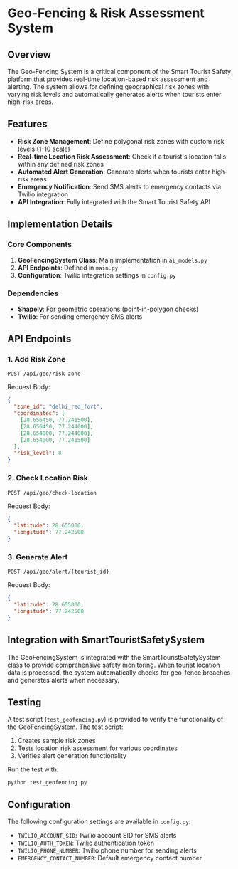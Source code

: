 # Geo-Fencing & Risk Assessment System

## Overview

The Geo-Fencing System is a critical component of the Smart Tourist Safety platform that provides real-time location-based risk assessment and alerting. The system allows for defining geographical risk zones with varying risk levels and automatically generates alerts when tourists enter high-risk areas.

## Features

- **Risk Zone Management**: Define polygonal risk zones with custom risk levels (1-10 scale)
- **Real-time Location Risk Assessment**: Check if a tourist's location falls within any defined risk zones
- **Automated Alert Generation**: Generate alerts when tourists enter high-risk areas
- **Emergency Notification**: Send SMS alerts to emergency contacts via Twilio integration
- **API Integration**: Fully integrated with the Smart Tourist Safety API

## Implementation Details

### Core Components

1. **GeoFencingSystem Class**: Main implementation in `ai_models.py`
2. **API Endpoints**: Defined in `main.py`
3. **Configuration**: Twilio integration settings in `config.py`

### Dependencies

- **Shapely**: For geometric operations (point-in-polygon checks)
- **Twilio**: For sending emergency SMS alerts

## API Endpoints

### 1. Add Risk Zone

```
POST /api/geo/risk-zone
```

Request Body:
```json
{
  "zone_id": "delhi_red_fort",
  "coordinates": [
    [28.656450, 77.241500],
    [28.656450, 77.244000],
    [28.654000, 77.244000],
    [28.654000, 77.241500]
  ],
  "risk_level": 8
}
```

### 2. Check Location Risk

```
POST /api/geo/check-location
```

Request Body:
```json
{
  "latitude": 28.655000,
  "longitude": 77.242500
}
```

### 3. Generate Alert

```
POST /api/geo/alert/{tourist_id}
```

Request Body:
```json
{
  "latitude": 28.655000,
  "longitude": 77.242500
}
```

## Integration with SmartTouristSafetySystem

The GeoFencingSystem is integrated with the SmartTouristSafetySystem class to provide comprehensive safety monitoring. When tourist location data is processed, the system automatically checks for geo-fence breaches and generates alerts when necessary.

## Testing

A test script (`test_geofencing.py`) is provided to verify the functionality of the GeoFencingSystem. The test script:

1. Creates sample risk zones
2. Tests location risk assessment for various coordinates
3. Verifies alert generation functionality

Run the test with:
```
python test_geofencing.py
```

## Configuration

The following configuration settings are available in `config.py`:

- `TWILIO_ACCOUNT_SID`: Twilio account SID for SMS alerts
- `TWILIO_AUTH_TOKEN`: Twilio authentication token
- `TWILIO_PHONE_NUMBER`: Twilio phone number for sending alerts
- `EMERGENCY_CONTACT_NUMBER`: Default emergency contact number
